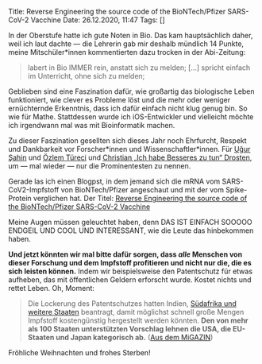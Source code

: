 Title: Reverse Engineering the source code of the BioNTech/Pfizer SARS-CoV-2 Vacchine
Date: 26.12.2020, 11:47
Tags: []

In der Oberstufe hatte ich gute Noten in Bio. Das kam hauptsächlich daher, weil ich laut dachte — die Lehrerin gab mir deshalb mündlich 14 Punkte, meine Mitschüler\*innen kommentierten dazu trocken in der Abi-Zeitung:

> labert in Bio IMMER rein, anstatt sich zu melden; [...] spricht einfach im Unterricht, ohne sich zu melden;

Geblieben sind eine Faszination dafür, wie großartig das biologische Leben funktioniert, wie clever es Probleme löst und die mehr oder weniger ernüchternde Erkenntnis, dass ich dafür einfach nicht klug genug bin. So wie für Mathe. Stattdessen wurde ich iOS-Entwickler und vielleicht möchte ich irgendwann mal was mit Bioinformatik machen.

Zu dieser Faszination gesellten sich dieses Jahr noch Ehrfurcht, Respekt und Dankbarkeit vor Forscher\*innen und Wissenschaftler\*innen. Für [Uğur Şahin](https://de.wikipedia.org/wiki/Uğur_Şahin) und [Özlem Türeci](https://de.wikipedia.org/wiki/%C3%96zlem_T%C3%BCreci) und [Christian „Ich habe Besseres zu tun“ Drosten](https://de.wikipedia.org/wiki/Christian_Drosten), um — mal wieder — nur die Prominentesten zu nennen.

Gerade las ich einen Blogpst, in dem jemand sich die mRNA vom SARS-CoV2-Impfstoff von BioNTech/Pfizer angeschaut und mit der vom Spike-Protein verglichen hat. Der Titel: [Reverse Engineering the source code of the BioNTech/Pfizer SARS-CoV-2 Vacchine](https://berthub.eu/articles/posts/reverse-engineering-source-code-of-the-biontech-pfizer-vaccine/)

Meine Augen müssen geleuchtet haben, denn DAS IST EINFACH SOOOOO ENDGEIL UND COOL UND INTERESSANT, wie die Leute das hinbekommen haben.

**Und jetzt könnten wir mal bitte dafür sorgen, dass _alle_ Menschen von dieser Forschung und dem Impfstoff profitieren und nicht nur die, die es sich leisten können.** Indem wir beispielsweise den Patentschutz für etwas aufheben, das mit öffentlichen Geldern erforscht wurde. Kostet nichts und rettet Leben. Oh, Moment:

> Die Lockerung des Patentschutzes hatten Indien, [Südafrika und weitere Staaten](https://docs.wto.org/dol2fe/Pages/SS/directdoc.aspx?filename=q:/IP/C/W669.pdf&Open=True) beantragt, damit möglichst schnell große Mengen Impfstoff kostengünstig hergestellt werden könnten. **Den von mehr als 100 Staaten unterstützten Vorschlag lehnen die USA, die EU-Staaten und Japan kategorisch ab.** ([Aus dem MiGAZIN](https://www.migazin.de/2020/12/21/amnesty-mangel-solidaritaet-corona-impfstoffen/))

Fröhliche Weihnachten und frohes Sterben!